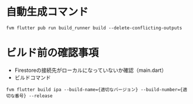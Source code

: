 # 自動生成コマンド

```shell
fvm flutter pub run build_runner build --delete-conflicting-outputs
```

# ビルド前の確認事項
- Firestoreの接続先がローカルになっていないか確認（main.dart）
- ビルドコマンド
```shell
fvm flutter build ipa --build-name={適切なバージョン} --build-number={適切な番号} --release
```
